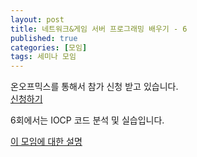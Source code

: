 ```yaml
---
layout: post
title: 네트워크&게임 서버 프로그래밍 배우기 - 6
published: true
categories: [모임]
tags: 세미나 모임
---
```

온오프믹스를 통해서 참가 신청 받고 있습니다.  
[신청하기](https://onoffmix.com/event/131448)  
  
6회에서는 IOCP 코드 분석 및 실습입니다.  
    
[이 모임에 대한 설명](https://jacking75.github.io/study_network_gameserver/)  
   
